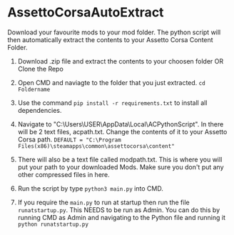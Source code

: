 # AssettoCorsaAutoExtract
Download your favourite mods to your mod folder. The python script will then automatically extract the contents to your Assetto Corsa Content Folder.


1. Download .zip file and extract the contents to your choosen folder OR Clone the Repo

2. Open CMD and naviagte to the folder that you just extracted. ```cd Foldername```

3. Use the command ```pip install -r requirements.txt``` to install all dependencies.

4. Navigate to "C:\Users\USER\AppData\Local\ACPythonScript". In there will be 2 text files, acpath.txt. Change the contents of it to your Assetto Corsa path. ```DEFAULT = "C:\Program Files(x86)\steamapps\common\assettocorsa\content"```

5. There will also be a text file called modpath.txt. This is where you will put your path to your downloaded Mods. Make sure you don't put any other compressed files in here.

6. Run the script by type ```python3 main.py``` into CMD.

7. If you require the ```main.py``` to run at startup then run the file ```runatstartup.py```. This NEEDS to be run as Admin.
  You can do this by running CMD as Admin and navigating to the Python file and running it ```python runatstartup.py```
